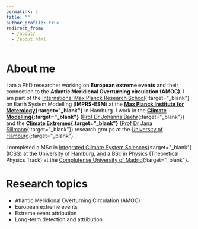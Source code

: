 ```yaml
---
permalink: /
title: ""
author_profile: true
redirect_from: 
  - /about/
  - /about.html
---
```


# About me
I am a PhD researcher working on **European extreme events** and their connection to the **Atlantic Meridional Overturning circulation (AMOC)**. I am part of the [International Max Planck Research School](https://mpimet.mpg.de/en/career/imprs-esm){:target="_blank"} on Earth System Modelling (**IMPRS-ESM**) at the **[Max Planck Institute for Meterology](https://mpimet.mpg.de/en/homepage){:target="_blank"}** in Hamburg. I work in the **[Climate Modelling](https://www.ifm.uni-hamburg.de/en/workareas/climatemodelling.html){:target="_blank"}** ([Prof Dr Johanna Baehr](https://www.ifm.uni-hamburg.de/en/institute/staff/baehr.html){:target="_blank"}) and the **[Climate Extremes](https://www.fnk.uni-hamburg.de/2-research/research-group-climate-extremes.html){:target="_blank"}** ([Prof Dr Jana Sillmann](https://www.fnk.uni-hamburg.de/2-research/research-group-climate-extremes/team/sillmann-jana.html){:target="_blank"}) research groups at the [University of Hamburg](https://www.uni-hamburg.de/en.html){:target="_blank"}.

I completed a MSc in [Integrated Climate System Sciences](https://www.sicss.uni-hamburg.de/msc-programs/msc-integrated-climate-science.html){:target="_blank"} (ICSS) at the University of Hamburg, and a BSc in Physics (Theoretical Physics Track) at the [Complutense University of Madrid](https://www.ucm.es/english){:target="_blank"}.

# Research topics
- Atlantic Meridional Overturning Circulation (AMOC)
- European extreme events
- Extreme event attribution
- Long-term detection and attribution


